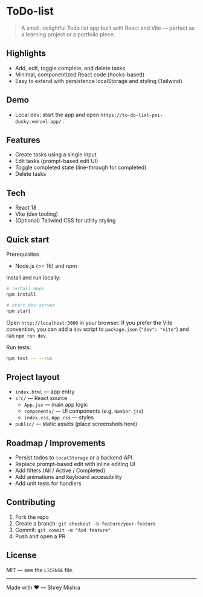 # ToDo-list

>A small, delightful Todo list app built with React and Vite — perfect as a learning project or a portfolio piece.



## Highlights
- Add, edit, toggle complete, and delete tasks
- Minimal, componentized React code (hooks-based)
- Easy to extend with persistence localStorage  and styling (Tailwind)

## Demo
- Local dev: start the app and open `https://to-do-list-psi-dusky.vercel.app/`
.

## Features
- Create tasks using a single input
- Edit tasks (prompt-based edit UI)
- Toggle completed state (line-through for completed)
- Delete tasks

## Tech
- React 18
- Vite (dev tooling)
- (Optional) Tailwind CSS for utility styling

## Quick start

Prerequisites
- Node.js (>= 16) and npm

Install and run locally:

```bash
# install deps
npm install

# start dev server
npm start
```

Open `http://localhost:3000` in your browser. If you prefer the Vite convention, you can add a `dev` script to `package.json` (`"dev": "vite"`) and run `npm run dev`.

Run tests:

```bash
npm test -- --run
```

## Project layout
- `index.html` — app entry
- `src/` — React source
	- `App.jsx` — main app logic
	- `components/` — UI components (e.g. `Navbar.jsx`)
	- `index.css`, `App.css` — styles
- `public/` — static assets (place screenshots here)

## Roadmap / Improvements
- Persist todos to `localStorage` or a backend API
- Replace prompt-based edit with inline editing UI
- Add filters (All / Active / Completed)
- Add animations and keyboard accessibility
- Add unit tests for handlers

## Contributing
1. Fork the repo
2. Create a branch: `git checkout -b feature/your-feature`
3. Commit: `git commit -m "Add feature"`
4. Push and open a PR


## License
MIT — see the `LICENSE` file.

---
Made with ❤️ — Shrey Mishra 
